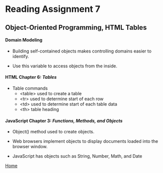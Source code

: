 # Reading Assignment 7
## Object-Oriented Programming, HTML Tables

#### Domain Modeling
- Building  self-contained objects makes controlling domains easier to identify.

- Use this variable to access objects from the inside.

#### HTML Chapter 6: *Tables*
- Table commands
    - \<table> used to create a table
    - \<tr> used to determine start of each row
    - \<td> used to determine start of each table data
    - \<th> table heading

#### JavaScript Chapter 3: *Functions, Methods, and Objects*

- Object() method used to create objects.

- Web browsers implement objects to display documents loaded into the browser window.

- JavaScript has objects such as String, Number, Math, and Date

[Home](README.md) 